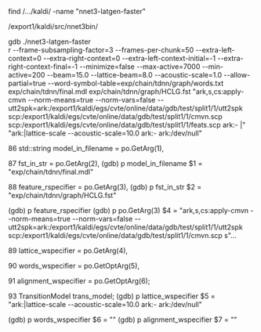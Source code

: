 find /.../kaldi/ -name "nnet3-latgen-faster"

/export1/kaldi/src/nnet3bin/

gdb ./nnet3-latgen-faster     
r --frame-subsampling-factor=3 --frames-per-chunk=50 --extra-left-context=0 --extra-right-context=0 --extra-left-context-initial=-1 --extra-right-context-final=-1 --minimize=false --max-active=7000 --min-active=200 --beam=15.0 --lattice-beam=8.0 --acoustic-scale=1.0 --allow-partial=true --word-symbol-table=exp/chain/tdnn/graph/words.txt exp/chain/tdnn/final.mdl exp/chain/tdnn/graph/HCLG.fst "ark,s,cs:apply-cmvn --norm-means=true --norm-vars=false --utt2spk=ark:/export1/kaldi/egs/cvte/online/data/gdb/test/split1/1/utt2spk scp:/export1/kaldi/egs/cvte/online/data/gdb/test/split1/1/cmvn.scp scp:/export1/kaldi/egs/cvte/online/data/gdb/test/split1/1/feats.scp ark:- |" "ark:|lattice-scale --acoustic-scale=10.0 ark:- ark:/dev/null"

86          std::string model_in_filename = po.GetArg(1),

87              fst_in_str = po.GetArg(2),
(gdb) p model_in_filename
$1 = "exp/chain/tdnn/final.mdl"

88              feature_rspecifier = po.GetArg(3),
(gdb) p fst_in_str
$2 = "exp/chain/tdnn/graph/HCLG.fst"

(gdb) p feature_rspecifier
(gdb) p po.GetArg(3)
$4 = "ark,s,cs:apply-cmvn --norm-means=true --norm-vars=false --utt2spk=ark:/export1/kaldi/egs/cvte/online/data/gdb/test/split1/1/utt2spk scp:/export1/kaldi/egs/cvte/online/data/gdb/test/split1/1/cmvn.scp s"...

89              lattice_wspecifier = po.GetArg(4),

90              words_wspecifier = po.GetOptArg(5),

91              alignment_wspecifier = po.GetOptArg(6);

93          TransitionModel trans_model;
(gdb) p lattice_wspecifier
$5 = "ark:|lattice-scale --acoustic-scale=10.0 ark:- ark:/dev/null"

(gdb) p words_wspecifier
$6 = ""
(gdb) p alignment_wspecifier
$7 = ""

